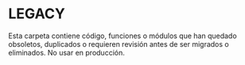 # LEGACY

Esta carpeta contiene código, funciones o módulos que han quedado obsoletos, duplicados o requieren revisión antes de ser migrados o eliminados. No usar en producción. 